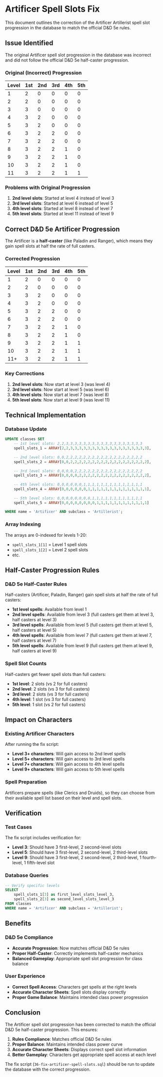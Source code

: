 # Artificer Spell Slots Fix

This document outlines the correction of the Artificer Artillerist spell slot progression in the database to match the official D&D 5e rules.

## Issue Identified

The original Artificer spell slot progression in the database was incorrect and did not follow the official D&D 5e half-caster progression.

### **Original (Incorrect) Progression**

| Level | 1st | 2nd | 3rd | 4th | 5th |
|-------|-----|-----|-----|-----|-----|
| 1     | 2   | 0   | 0   | 0   | 0   |
| 2     | 2   | 0   | 0   | 0   | 0   |
| 3     | 3   | 0   | 0   | 0   | 0   |
| 4     | 3   | 2   | 0   | 0   | 0   |
| 5     | 3   | 2   | 0   | 0   | 0   |
| 6     | 3   | 2   | 2   | 0   | 0   |
| 7     | 3   | 2   | 2   | 0   | 0   |
| 8     | 3   | 2   | 2   | 1   | 0   |
| 9     | 3   | 2   | 2   | 1   | 0   |
| 10    | 3   | 2   | 2   | 1   | 0   |
| 11    | 3   | 2   | 2   | 1   | 1   |

### **Problems with Original Progression**

1. **2nd level slots**: Started at level 4 instead of level 3
2. **3rd level slots**: Started at level 6 instead of level 5
3. **4th level slots**: Started at level 8 instead of level 7
4. **5th level slots**: Started at level 11 instead of level 9

## Correct D&D 5e Artificer Progression

The Artificer is a **half-caster** (like Paladin and Ranger), which means they gain spell slots at half the rate of full casters.

### **Corrected Progression**

| Level | 1st | 2nd | 3rd | 4th | 5th |
|-------|-----|-----|-----|-----|-----|
| 1     | 2   | 0   | 0   | 0   | 0   |
| 2     | 2   | 0   | 0   | 0   | 0   |
| 3     | 3   | 2   | 0   | 0   | 0   |
| 4     | 3   | 2   | 0   | 0   | 0   |
| 5     | 3   | 2   | 2   | 0   | 0   |
| 6     | 3   | 2   | 2   | 0   | 0   |
| 7     | 3   | 2   | 2   | 1   | 0   |
| 8     | 3   | 2   | 2   | 1   | 0   |
| 9     | 3   | 2   | 2   | 1   | 1   |
| 10    | 3   | 2   | 2   | 1   | 1   |
| 11+   | 3   | 2   | 2   | 1   | 1   |

### **Key Corrections**

1. **2nd level slots**: Now start at level 3 (was level 4)
2. **3rd level slots**: Now start at level 5 (was level 6)
3. **4th level slots**: Now start at level 7 (was level 8)
4. **5th level slots**: Now start at level 9 (was level 11)

## Technical Implementation

### **Database Update**

```sql
UPDATE classes SET
    -- 1st level slots: 2,2,3,3,3,3,3,3,3,3,3,3,3,3,3,3,3,3,3,3
    spell_slots_1 = ARRAY[2,2,3,3,3,3,3,3,3,3,3,3,3,3,3,3,3,3,3,3],
    
    -- 2nd level slots: 0,0,2,2,2,2,2,2,2,2,2,2,2,2,2,2,2,2,2,2
    spell_slots_2 = ARRAY[0,0,2,2,2,2,2,2,2,2,2,2,2,2,2,2,2,2,2,2],
    
    -- 3rd level slots: 0,0,0,0,2,2,2,2,2,2,2,2,2,2,2,2,2,2,2,2
    spell_slots_3 = ARRAY[0,0,0,0,2,2,2,2,2,2,2,2,2,2,2,2,2,2,2,2],
    
    -- 4th level slots: 0,0,0,0,0,0,1,1,1,1,1,1,1,1,1,1,1,1,1,1
    spell_slots_4 = ARRAY[0,0,0,0,0,0,1,1,1,1,1,1,1,1,1,1,1,1,1,1],
    
    -- 5th level slots: 0,0,0,0,0,0,0,0,1,1,1,1,1,1,1,1,1,1,1,1
    spell_slots_5 = ARRAY[0,0,0,0,0,0,0,0,1,1,1,1,1,1,1,1,1,1,1,1]
    
WHERE name = 'Artificer' AND subclass = 'Artillerist';
```

### **Array Indexing**

The arrays are 0-indexed for levels 1-20:
- `spell_slots_1[1]` = Level 1 spell slots
- `spell_slots_1[2]` = Level 2 spell slots
- etc.

## Half-Caster Progression Rules

### **D&D 5e Half-Caster Rules**

Half-casters (Artificer, Paladin, Ranger) gain spell slots at half the rate of full casters:

- **1st level spells**: Available from level 1
- **2nd level spells**: Available from level 3 (full casters get them at level 3, half casters at level 3)
- **3rd level spells**: Available from level 5 (full casters get them at level 5, half casters at level 5)
- **4th level spells**: Available from level 7 (full casters get them at level 7, half casters at level 7)
- **5th level spells**: Available from level 9 (full casters get them at level 9, half casters at level 9)

### **Spell Slot Counts**

Half-casters get fewer spell slots than full casters:
- **1st level**: 2 slots (vs 2 for full casters)
- **2nd level**: 2 slots (vs 3 for full casters)
- **3rd level**: 2 slots (vs 3 for full casters)
- **4th level**: 1 slot (vs 3 for full casters)
- **5th level**: 1 slot (vs 2 for full casters)

## Impact on Characters

### **Existing Artificer Characters**

After running the fix script:
- **Level 3+ characters**: Will gain access to 2nd level spells
- **Level 5+ characters**: Will gain access to 3rd level spells
- **Level 7+ characters**: Will gain access to 4th level spells
- **Level 9+ characters**: Will gain access to 5th level spells

### **Spell Preparation**

Artificers prepare spells (like Clerics and Druids), so they can choose from their available spell list based on their level and spell slots.

## Verification

### **Test Cases**

The fix script includes verification for:
- **Level 3**: Should have 3 first-level, 2 second-level slots
- **Level 5**: Should have 3 first-level, 2 second-level, 2 third-level slots
- **Level 9**: Should have 3 first-level, 2 second-level, 2 third-level, 1 fourth-level, 1 fifth-level slot

### **Database Queries**

```sql
-- Verify specific levels
SELECT 
    spell_slots_1[3] as first_level_slots_level_3,
    spell_slots_2[3] as second_level_slots_level_3
FROM classes 
WHERE name = 'Artificer' AND subclass = 'Artillerist';
```

## Benefits

### **D&D 5e Compliance**
- **Accurate Progression**: Now matches official D&D 5e rules
- **Proper Half-Caster**: Correctly implements half-caster mechanics
- **Balanced Gameplay**: Appropriate spell slot progression for class balance

### **User Experience**
- **Correct Spell Access**: Characters get spells at the right levels
- **Accurate Character Sheets**: Spell slots display correctly
- **Proper Game Balance**: Maintains intended class power progression

## Conclusion

The Artificer spell slot progression has been corrected to match the official D&D 5e half-caster progression. This ensures:

1. **Rules Compliance**: Matches official D&D 5e rules
2. **Proper Balance**: Maintains intended class power curve
3. **Accurate Character Sheets**: Displays correct spell slot information
4. **Better Gameplay**: Characters get appropriate spell access at each level

The fix script (`36-fix-artificer-spell-slots.sql`) should be run to update the database with the correct progression.

